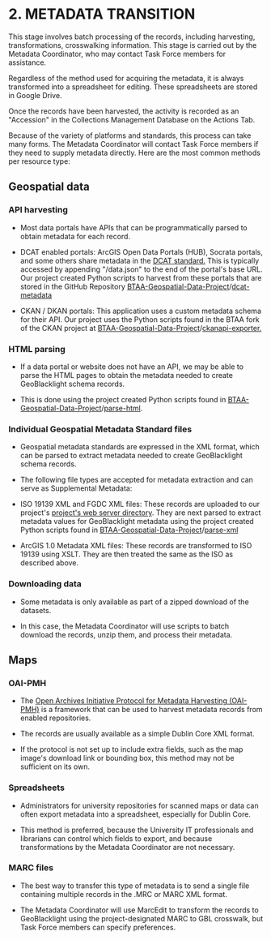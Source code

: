 2\. METADATA TRANSITION
=======================

This stage involves batch processing of the records, including harvesting, transformations, crosswalking information. This stage is carried out by the Metadata Coordinator, who may contact Task Force members for assistance.

Regardless of the method used for acquiring the metadata, it is always transformed into a spreadsheet for editing. These spreadsheets are stored in Google Drive. 

Once the records have been harvested, the activity is recorded as an "Accession" in the Collections Management Database on the Actions Tab.

Because of the variety of platforms and standards, this process can take many forms. The Metadata Coordinator will contact Task Force members if they need to supply metadata directly. Here are the most common methods per resource type:

Geospatial data
---------------

### API harvesting

-   Most data portals have APIs that can be programmatically parsed to obtain metadata for each record. 

-   DCAT enabled portals: ArcGIS Open Data Portals (HUB), Socrata portals, and some others share metadata in the [DCAT standard.](https://www.w3.org/TR/vocab-dcat/) This is typically accessed by appending "/data.json" to the end of the portal's base URL. Our project created Python scripts to harvest from these portals that are stored in the GitHub Repository [BTAA-Geospatial-Data-Project](https://github.com/BTAA-Geospatial-Data-Project)/[dcat-metadata](https://github.com/BTAA-Geospatial-Data-Project/dcat-metadata) 

-   CKAN / DKAN portals: This application uses a custom metadata schema for their API. Our project uses the Python scripts found in the BTAA fork of the CKAN project at [BTAA-Geospatial-Data-Project](https://github.com/BTAA-Geospatial-Data-Project)/[ckanapi-exporter.](https://github.com/BTAA-Geospatial-Data-Project/ckanapi-exporter)

### HTML parsing

-   If a data portal or website does not have an API, we may be able to parse the HTML pages to obtain the metadata needed to create GeoBlacklight schema records. 

-   This is done using the project created Python scripts found in [BTAA-Geospatial-Data-Project](https://github.com/BTAA-Geospatial-Data-Project)/[parse-html](https://github.com/BTAA-Geospatial-Data-Project/parse-html).

### Individual Geospatial Metadata Standard files

-   Geospatial metadata standards are expressed in the XML format, which can be parsed to extract metadata needed to create GeoBlacklight schema records. 

-   The following file types are accepted for metadata extraction and can serve as Supplemental Metadata:

-   ISO 19139 XML and FGDC XML files: These records are uploaded to our project's [project's web server directory](http://btaagdp.org/metadata/). They are next parsed to extract metadata values for GeoBlacklight metadata using the project created Python scripts found in [BTAA-Geospatial-Data-Project](https://github.com/BTAA-Geospatial-Data-Project)/[parse-xml](https://github.com/BTAA-Geospatial-Data-Project/parse-xml)

-   ArcGIS 1.0 Metadata XML files: These records are transformed to ISO 19139 using XSLT. They are then treated the same as the ISO as described above.

### Downloading data

-   Some metadata is only available as part of a zipped download of the datasets. 

-   In this case, the Metadata Coordinator will use scripts to batch download the records, unzip them, and process their metadata.

Maps
----

### OAI-PMH

-   The [Open Archives Initiative Protocol for Metadata Harvesting (OAI-PMH)](https://www.openarchives.org/pmh/) is a framework that can be used to harvest metadata records from enabled repositories.

-   The records are usually available as a simple Dublin Core XML format. 

-   If the protocol is not set up to include extra fields, such as the map image's download link or bounding box, this method may not be sufficient on its own. 

### Spreadsheets

-   Administrators for university repositories for scanned maps or data can often export metadata into a spreadsheet, especially for Dublin Core. 

-   This method is preferred, because the University IT professionals and librarians can control which fields to export, and because transformations by the Metadata Coordinator are not necessary.

### MARC files

-   The best way to transfer this type of metadata is to send a single file containing multiple records in the .MRC or MARC XML format. 

-   The Metadata Coordinator will use MarcEdit to transform the records to GeoBlacklight using the project-designated MARC to GBL crosswalk, but Task Force members can specify preferences.
